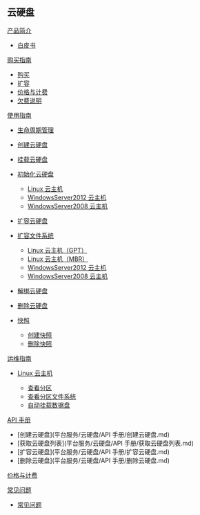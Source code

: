 ## 云硬盘

[产品简介]()
 
* [白皮书](平台服务/云硬盘/产品简介/云硬盘白皮书.md)

[购买指南]()
* [购买](平台服务/云硬盘/购买指南/购买云硬盘.md)
* [扩容](平台服务/云硬盘/购买指南/扩容云硬盘.md)
* [价格与计费](平台服务/云硬盘/购买指南/云硬盘价格与计费.md)
* [欠费说明](平台服务/云硬盘/购买指南/云硬盘欠费说明.md)

[使用指南]()
* [生命周期管理](平台服务/云硬盘/使用指南/云硬盘生命周期管理.md)
* [创建云硬盘](平台服务/云硬盘/使用指南/创建云硬盘.md)
* [挂载云硬盘](平台服务/云硬盘/使用指南/挂载云硬盘.md)
* [初始化云硬盘]()

  * [Linux 云主机](平台服务/云硬盘/使用指南/初始化云硬盘/Linux云主机分区、格式化、挂载数据盘.md)
  * [WindowsServer2012 云主机](平台服务/云硬盘/使用指南/初始化云硬盘/WindowsServer2012联机、分区、格式化.md)
  * [WindowsServer2008 云主机](平台服务/云硬盘/使用指南/初始化云硬盘/WindowsServer2008联机、分区、格式化.md)
* [扩容云硬盘](平台服务/云硬盘/使用指南/扩容云硬盘.md)
* [扩容文件系统]()

  * [Linux 云主机（GPT）](平台服务/云硬盘/使用指南/扩容文件系统/扩容Linux云主机文件系统-GPT.md)
  * [Linux 云主机（MBR）](平台服务/云硬盘/使用指南/扩容文件系统/扩容Linux云主机文件系统-MBR.md)
  * [WindowsServer2012 云主机](平台服务/云硬盘/使用指南/扩容文件系统/扩容WindowsServer2012云主机文件系统.md)
  * [WindowsServer2008 云主机](平台服务/云硬盘/使用指南/扩容文件系统/扩容WindowsServer2008云主机文件系统.md)
* [解绑云硬盘](平台服务/云硬盘/使用指南/解绑云硬盘.md)
* [删除云硬盘](平台服务/云硬盘/使用指南/删除云硬盘.md)
* [快照]()

  * [创建快照](平台服务/云硬盘/使用指南/快照/创建云硬盘快照.md)
  * [删除快照](平台服务/云硬盘/使用指南/快照/删除云硬盘快照.md)

[运维指南]()
* [Linux 云主机]()

  * [查看分区](平台服务/云硬盘/运维指南/Linux云主机/Linux云主机查看数据盘分区信息.md)
  * [查看分区文件系统](平台服务/云硬盘/运维指南/Linux云主机/Linux云主机查看分区文件系统.md)
  * [自动挂载数据盘](平台服务/云硬盘/运维指南/Linux云主机/Linux云主机自动挂载数据盘.md)

[API 手册]()

* [创建云硬盘](平台服务/云硬盘/API 手册/创建云硬盘.md)
* [获取云硬盘列表](平台服务/云硬盘/API 手册/获取云硬盘列表.md)
* [扩容云硬盘](平台服务/云硬盘/API 手册/扩容云硬盘.md)
* [删除云硬盘](平台服务/云硬盘/API 手册/删除云硬盘.md)

[价格与计费](平台服务/云硬盘/云硬盘价格与计费.md)

[常见问题]()

* [常见问题](平台服务/云硬盘/常见问题/云硬盘常见问题.md)







